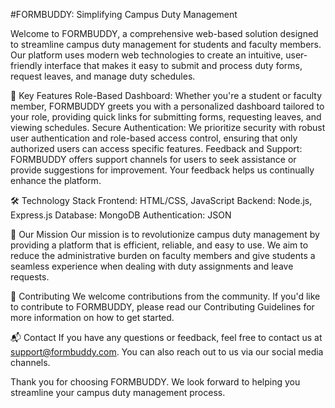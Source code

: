 #FORMBUDDY: Simplifying Campus Duty Management

Welcome to FORMBUDDY, a comprehensive web-based solution designed to streamline campus duty management for students and faculty members. Our platform uses modern web technologies to create an intuitive, user-friendly interface that makes it easy to submit and process duty forms, request leaves, and manage duty schedules.

🌟 Key Features
Role-Based Dashboard: Whether you're a student or faculty member, FORMBUDDY greets you with a personalized dashboard tailored to your role, providing quick links for submitting forms, requesting leaves, and viewing schedules.
Secure Authentication: We prioritize security with robust user authentication and role-based access control, ensuring that only authorized users can access specific features.
Feedback and Support: FORMBUDDY offers support channels for users to seek assistance or provide suggestions for improvement. Your feedback helps us continually enhance the platform.

🛠️ Technology Stack
Frontend: HTML/CSS, JavaScript 
Backend: Node.js, Express.js
Database: MongoDB
Authentication: JSON

🎯 Our Mission
Our mission is to revolutionize campus duty management by providing a platform that is efficient, reliable, and easy to use. We aim to reduce the administrative burden on faculty members and give students a seamless experience when dealing with duty assignments and leave requests.

🤝 Contributing
We welcome contributions from the community. If you'd like to contribute to FORMBUDDY, please read our Contributing Guidelines for more information on how to get started.

📬 Contact
If you have any questions or feedback, feel free to contact us at support@formbuddy.com. You can also reach out to us via our social media channels.

Thank you for choosing FORMBUDDY. We look forward to helping you streamline your campus duty management process.
